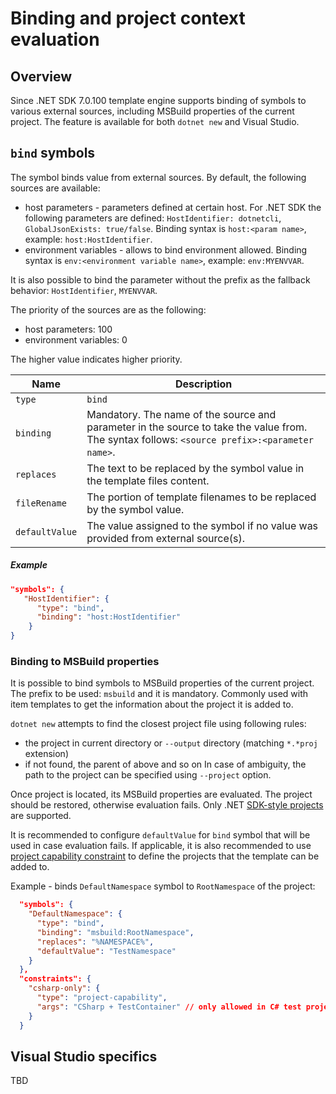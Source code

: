 # Binding and project context evaluation

## Overview

Since .NET SDK 7.0.100 template engine supports binding of symbols to various external sources, including MSBuild properties of the current project.
The feature is available for both `dotnet new` and Visual Studio.

## `bind` symbols

The symbol binds value from external sources. 
By default, the following sources are available:
- host parameters - parameters defined at certain host. For .NET SDK the following parameters are defined: `HostIdentifier: dotnetcli`, `GlobalJsonExists: true/false`.  Binding syntax is `host:<param name>`, example: `host:HostIdentifier`. 
- environment variables - allows to bind environment allowed. Binding syntax is `env:<environment variable name>`, example: `env:MYENVVAR`.

It is also possible to bind the parameter without the prefix as the fallback behavior: `HostIdentifier`, `MYENVVAR`.

The priority of the sources are as the following:
- host parameters: 100
- environment variables: 0

The higher value indicates higher priority.


|Name|Description|
|---|---|
|`type`|`bind`|
|`binding`| Mandatory. The name of the source and parameter in the source to take the value from. The syntax follows: `<source prefix>:<parameter name>`.|
|`replaces`|The text to be replaced by the symbol value in the template files content.|
|`fileRename`|The portion of template filenames to be replaced by the symbol value.| 	 
|`defaultValue`|The value assigned to the symbol if no value was provided from external source(s).|

 
##### Example  

```json
"symbols": {
   "HostIdentifier": {
      "type": "bind",
      "binding": "host:HostIdentifier"
    }
}
```  

### Binding to MSBuild properties

It is possible to bind symbols to MSBuild properties of the current project. The prefix to be used: `msbuild` and it is mandatory.
Commonly used with item templates to get the information about the project it is added to.

`dotnet new` attempts to find the closest project file using following rules:
- the project in current directory or `--output` directory (matching `*.*proj` extension)
- if not found, the parent of above and so on
In case of ambiguity, the path to the project can be specified using `--project` option.

Once project is located, its MSBuild properties are evaluated. The project should be restored, otherwise evaluation fails.
Only .NET [SDK-style projects](https://docs.microsoft.com/en-us/dotnet/core/project-sdk/overview) are supported.

It is recommended to configure `defaultValue` for `bind` symbol that will be used in case evaluation fails. 
If applicable, it is also recommended to use [project capability constraint](https://github.com/dotnet/templating/wiki/Constraints#Project-capabilities) to define the projects that the template can be added to.

Example - binds `DefaultNamespace` symbol to `RootNamespace` of the project:
```json
  "symbols": {
    "DefaultNamespace": {
      "type": "bind",
      "binding": "msbuild:RootNamespace",
      "replaces": "%NAMESPACE%",
      "defaultValue": "TestNamespace"
    }
  },
  "constraints": {
    "csharp-only": {
      "type": "project-capability",
      "args": "CSharp + TestContainer" // only allowed in C# test project
    }
  }
```


## Visual Studio specifics
TBD